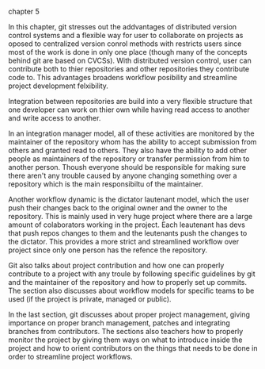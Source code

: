 chapter 5


In this chapter, git stresses out the addvantages of distributed version control systems and a flexible way for user to collaborate on projects as oposed to centralized version conrol methods with restricts users since most of the work is done in only one place (though many of the concepts behind git are based on CVCSs). With distributed version control, user can contribute both to thier repositories and other repositories they contribute code to. This advantages broadens workflow posibility and streamline project development felxibility.

Integration between repositories are build into a very flexible structure that one developer can work on thier own while having read access to another and write access to another.

In an integration manager model, all of these activities are monitored by the maintainer of the repository whom has the ability to accept submission from others and granted read to others. They also have the ability to add other people as maintainers of the repository or transfer permission from him to another person. Thoush everyone should be responsible for making sure there aren't any trouble caused by anyone changing something over a repository which is the main responsibiltu of the maintainer.

Another workflow dynamic is the dictator lautenant model, which the user push their changes back to the original owner and the owner to the repository. This is mainly used in very huge project where there are a large amount of colaborators working in the project. Each leautenant has devs that push repos changes to them and the leutenants push the changes to the dictator. This provides a more strict and streamlined workflow over project since only one person has the refence the repository.

Git also talks about project contribution and how one can properly contribute to a project with any troule by following specific guidelines by git and the maintainer of the repository and how to properly set up commits. The section also discusses about workflow models for specific teams to be used (if the project is private, managed or public).

In the last section, git discusses about proper project management, giving importance on proper branch management, patches and integrating branches from contributors. The sections also teachers how to properly monitor the project by giving them ways on what to introduce inside the project and how to orient contributors on the things that needs to be done in order to streamline project workflows.